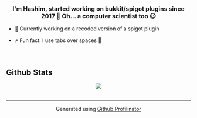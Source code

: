 ### <div align="center">I'm Hashim, started working on bukkit/spigot plugins since 2017 🚀 Oh... a computer scientist too 😉</div>  
  

- 🌱 Currently working on a recoded version of a spigot plugin  
  

- ⚡ Fun fact: I use tabs over spaces 💪  
  

<br/>


## Github Stats  
<div align="center"><img src="https://github-readme-stats.vercel.app/api?username=LuckyLuckiest&show_icons=true&count_private=true&hide_border=true" align="center" /></div>
<br />

----
<div align="center">Generated using <a href="https://profilinator.rishav.dev/" target="_blank">Github Profilinator</a></div>
